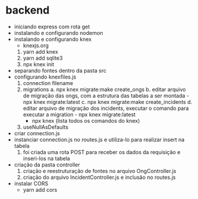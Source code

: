 # backend

- iniciando express com rota get
- instalando e configurando nodemon
- instalando e configurando knex
    - knexjs.org
    1. yarn add knex
    2. yarn add sqlite3
    3. npx knex init
- separando fontes dentro da pasta src
- configurando knexfiles.js
    1. connection filename
    2. migrations
        a. npx knex migrate:make create_ongs
        b. editar arquivo de migração das ongs, com a estrutura das tabelas a ser montada
            - npx knex migrate:latest
        c. npx knex migrate:make create_incidents
        d. editar arquivo de migração dos incidents, executar o comando para executar a migration
            - npx knex migrate:latest
        * npx knex (lista todos os comandos do knex)
    3. useNullAsDefaults
- criar connection.js
- instanciar connection.js no routes.js e utiliza-lo para realizar insert na tabela
    1. foi criada uma rota POST para receber os dados da requisição e inseri-los na tabela
- criação da pasta controller
    1. criação e reestruturação de fontes no arquivo OngController.js
    2. criação do arquivo IncidentController.js e inclusão no routes.js
- instalar CORS
    - yarn add cors